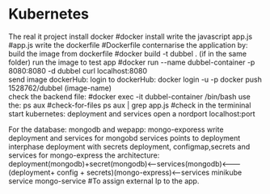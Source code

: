 # Kubernetes
The real it project 
install docker
#docker install
write the javascript app.js
#app.js
write the dockerfile
#Dockerfile
conternarise the application by:
build the image from dockerfile
#docker build -t dubbel . (if in the same folder)
run the image to test app
#docker run --name dubbel-container -p 8080:8080 -d dubbel
curl localhost:8080    
send image dockerHub:
login to dockerHub:
docker login -u <username> -p <password>
docker push 1528762/dubbel (image-name)  
check the backend file:
#docker exec -it dubbel-container /bin/bash
use the: ps aux #check-for-files
ps aux | grep app.js   #check in the termininal
start kubernetes: deployment and services 
open a nordport
localhost:port

For the database: mongodb and wepapp: mongo-exporess
write deployment and services for mongobd
services points to deployment
interphase deployment with secrets
deployment, configmap,secrets and services for mongo-express
the architecture: deployment(mongodb)+secret(mongodb)<--services(mongodb)<---(deployment+ config + secrets)(mongo-express)<--services
minikube service mongo-service  #To assign external Ip to the app.
